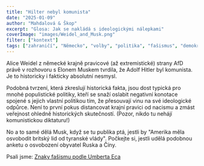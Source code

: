 ```yaml
---
title: "Hilter nebyl komunista"
date: "2025-01-09"
author: "Mahdalová & Škop"
excerpt: "Glosa: Jak se nakládá s ideologickými nálepkami"
coverImage: "images/Weidel_and_Musk.png"
filter: ["kontext"]
tags: ["zahraničí", "Německo", "volby", "politika", "fašismus", "demokracie", "Elon Musk"]
---
```


Alice Weidel z německé krajně pravicové (až extremistické) strany AfD právě v rozhovoru s Elonem Muskem tvrdila, že Adolf Hitler byl komunista. Je to historicky i fakticky absolutní nesmysl.

Podobná tvrzení, která zkreslují historická fakta, jsou dost typická pro mnohé populistické politiky, kteří se snaží oslabit negativní konotace spojené s jejich vlastní politikou tím, že přesouvají vinu na své ideologické odpůrce. Není to první pokus distancovat krajní pravici od nacismu a zmást veřejnost ohledně historických skutečností. (Pozor, nikdo tu nehájí komunistickou diktaturu!)

No a to samé dělá Musk, když se tu publika ptá, jestli by "Amerika měla osvobodit britský lid od tyranské vlády". Počkejte si, jestli udělá podobnou anketu o osvobození obyvatel Ruska a Číny.

Psali jsme: [Znaky fašismu podle Umberta Eca](https://www.mahdalova-skop.cz/clanek/2025-01-06-znaky-fasismu-podle-Eca)
